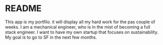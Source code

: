 # README

This app is my portfilo. it will display all my hard work for the pas couple 
of weeks. I am a mechanical engineer, who is in the mist of becoming a full
stack engineer. I want to have my own startup that focuses on sustainability. 
My goal is to go to SF in the next few months.